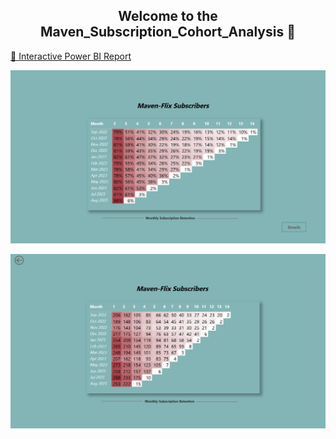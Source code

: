 <div align="center">
  
## Welcome to the Maven_Subscription_Cohort_Analysis 👋
</div>
<a href="https://app.powerbi.com/view?r=eyJrIjoiNGYzZGU3YWEtNDk0ZS00ZjIzLTg0MWUtNmFhYTU2NDE4ZDQ3IiwidCI6IjIwYzgwNGUyLWZhZjctNDYzMC05MDA3LWNmNzM1YzFlMjkwZiJ9" target="_blank">
   🚀 Interactive Power BI Report
</a>


<b></b>

</a>
<p>
  <img src="https://raw.githubusercontent.com/sandhuhardeep67/Subscription-Cohort-Analysis/main/images/image1.png">
</p>
</a>
<p>
  <img src="https://raw.githubusercontent.com/sandhuhardeep67/Subscription-Cohort-Analysis/main/images/image2.png">
</p>
